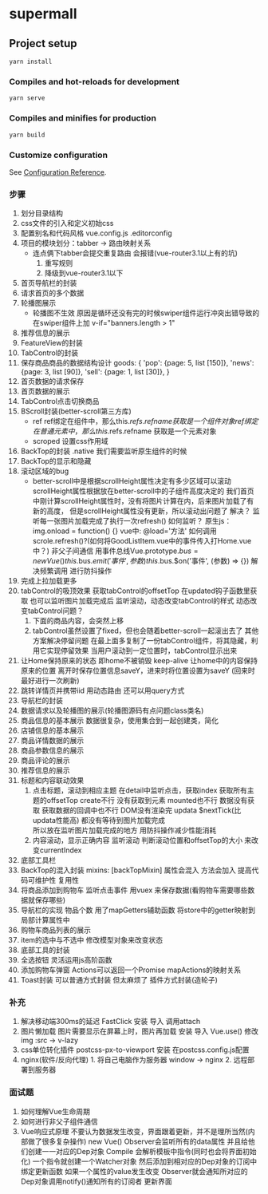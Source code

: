# supermall

## Project setup
```
yarn install
```

### Compiles and hot-reloads for development
```
yarn serve
```

### Compiles and minifies for production
```
yarn build
```

### Customize configuration
See [Configuration Reference](https://cli.vuejs.org/config/).

### 步骤
1. 划分目录结构
2. css文件的引入和定义初始css
3. 配置别名和代码风格 vue.config.js  .editorconfig
4. 项目的模块划分：tabber -> 路由映射关系
    - 连点俩下tabber会提交重复路由  会报错(vue-router3.1以上有的坑)
      1. 重写规则
      2. 降级到vue-router3.1以下
5. 首页导航栏的封装
6. 请求首页的多个数据
7. 轮播图展示
    - 轮播图不生效
      原因是循环还没有完的时候swiper组件运行冲突出错导致的
      在swiper组件上加 v-if="banners.length > 1"
8. 推荐信息的展示
9. FeatureView的封装
10. TabControl的封装
11. 保存商品商品的数据结构设计
     goods: {
       'pop': {page: 5, list [150]},
       'news': {page: 3, list [90]},
       'sell': {page: 1, list [30]},
     }
12. 首页数据的请求保存
13. 首页数据的展示
14. TabControl点击切换商品
15. BScroll封装(better-scroll第三方库)
      - ref
        ref绑定在组件中，那么this.$refs.refname 获取是一个组件对象
        ref绑定在普通元素中，那么this.$refs.refname 获取是一个元素对象
      - scroped
        设置css作用域
16. BackTop的封装
     .native  我们需要监听原生组件的时候
17. BackTop的显示和隐藏
18. 滚动区域的bug
      - better-scroll中是根据scrollHeight属性决定有多少区域可以滚动
        scrollHeight属性根据放在better-scroll中的子组件高度决定的
        我们首页中刚计算scrollHeight属性时，没有将图片计算在内，后来图片加载了有新的高度，
        但是scrollHeight属性没有更新，所以滚动出问题了
      解决？
        监听每一张图片加载完成了执行一次refresh()
      如何监听？
        原生js：img.onload = function() {}
        vue中: @load='方法'
      如何调用scrole.refresh()?(如何将GoodListItem.vue中的事件传入打Home.vue中？)
        非父子间通信   用事件总线Vue.prototype.$bus = new Vue()  this.$bus.$emit('事件',参数) this.$bus.$on('事件', (参数) => {})
      解决频繁调用   进行防抖操作
19. 完成上拉加载更多
20. tabControl的吸顶效果
      获取tabControl的offsetTop   在updated钩子函数里获取    也可以监听图片加载完成后
      监听滚动，动态改变tabControl的样式
      动态改变tabControl问题？ 
       1. 下面的商品内容，会突然上移
       2. tabControl虽然设置了fixed，但也会随着better-scroll一起滚出去了
      其他方案解决停留问题
        在最上面多复制了一份tabControl组件，将其隐藏，利用它实现停留效果
        当用户滚动到一定位置时，tabControl显示出来
21. 让Home保持原来的状态
      即home不被销毁  keep-alive
      让home中的内容保持原来的位置
        离开时保存位置信息saveY，进来时将位置设置为saveY (回来时最好进行一次刷新)
22. 跳转详情页并携带iid
     用动态路由 还可以用query方式
23. 导航栏的封装
24. 数据请求以及轮播图的展示(轮播图源码有点问题class类名)
25. 商品信息的基本展示
      数据很复杂，使用集合到一起创建类，简化
26. 店铺信息的基本展示
27. 商品详情数据的展示
28. 商品参数信息的展示
29. 商品评论的展示
30. 推荐信息的展示
31. 标题和内容联动效果  
    1. 点击标题，滚动到相应主题
      在detail中监听点击，获取index  获取所有主题的offsetTop
      create不行 没有获取到元素   mounted也不行 数据没有获取  获取数据的回调中也不行  DOM没有渲染完
      updata $nextTick(比updata性能高)   都没有等待到图片加载完成  
      所以放在监听图片加载完成的地方 用防抖操作减少性能消耗
    2. 内容滚动，显示正确内容
       监听滚动 判断滚动位置和offsetTop的大小 来改变currentIndex
32. 底部工具栏
33. BackTop的混入封装
      mixins: [backTopMixin]  属性会混入 方法会加入
      提高代码可维护性 复用性  
34. 将商品添加到购物车
      监听点击事件
      用vuex   来保存数据(看购物车需要哪些数据就保存哪些)
35. 导航栏的实现
      物品个数
      用了mapGetters辅助函数  将store中的getter映射到局部计算属性中
36. 购物车商品列表的展示
37. item的选中与不选中
      修改模型对象来改变状态
38. 底部工具的封装
39. 全选按钮
    灵活运用js高阶函数
40. 添加购物车弹窗
      Actions可以返回一个Promise
      mapActions的映射关系
41. Toast封装
      可以普通方式封装  但太麻烦了
      插件方式封装(造轮子)




### 补充
  1. 解决移动端300ms的延迟
    FastClick 安装 导入 调用attach
  2. 图片懒加载
      图片需要显示在屏幕上时，图片再加载
      安装 导入 Vue.use()  修改img :src -> v-lazy
  3. css单位转化插件
    postcss-px-to-viewport
    安装  在postcss.config.js配置
  4. nginx(软件/反向代理)
    1. 将自己电脑作为服务器 window -> nginx
    2. 远程部署到服务器
### 面试题
  1. 如何理解Vue生命周期
  2. 如何进行非父子组件通信
  3. Vue响应式原理
      不要认为数据发生改变，界面跟着更新，并不是理所当然(内部做了很多复杂操作)
      new Vue()  Observer会监听所有的data属性 并且给他们创建一一对应的Dep对象
                 Compile 会解析模板中指令(同时也会将界面初始化) 一个指令就创建一个Watcher对象 然后添加到相对应的Dep对象的订阅中 绑定更新函数 
                 如果一个属性的value发生改变 Observer就会通知所对应的Dep对象调用notify()通知所有的订阅者 更新界面

